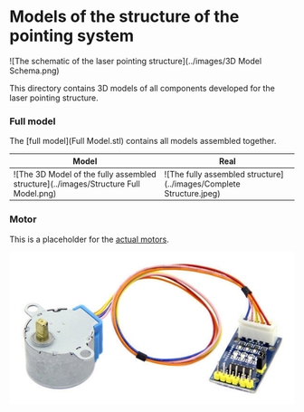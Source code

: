 # Models of the structure of the pointing system

![The schematic of the laser pointing structure](../images/3D Model Schema.png)

This directory contains 3D models of all components developed for the laser pointing structure.


### Full model

The [full model](Full Model.stl) contains all models assembled together.

| Model                                                                                | Real                                                                |
|--------------------------------------------------------------------------------------|---------------------------------------------------------------------|
| ![The 3D Model of the fully assembled structure](../images/Structure Full Model.png) | ![The fully assembled structure](../images/Complete Structure.jpeg) |

### Motor

This is a placeholder for the [actual motors][Motor Datasheet].

![The 28BYJ-48-08 5 Vdc motor used in the pointing system](../images/Motor.jpg)

[Motor Datasheet]: https://www.digikey.fr/fr/datasheets/mikroelektronika/mikroelektronika-step-motor-5v-28byj48-datasheet
